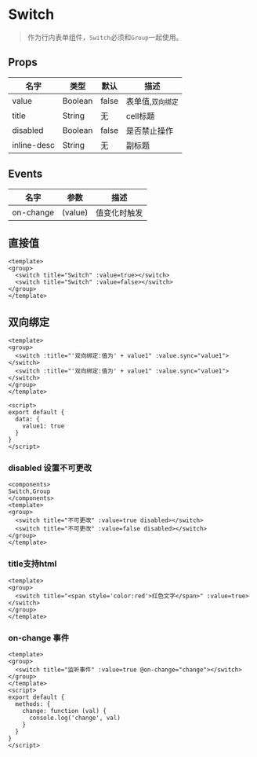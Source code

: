# Switch

> 作为行内表单组件，`Switch`必须和`Group`一起使用。

## Props

| 名字 | 类型 | 默认 | 描述 |
|-----|-----|-----|-----|
| value | Boolean | false | 表单值,`双向绑定` |
| title | String | 无 | cell标题 |
| disabled | Boolean | false | 是否禁止操作 |
| inline-desc| String | 无 | 副标题 |


## Events


| 名字 | 参数  | 描述 |
|-----|-----|-----|
| on-change| (value) | 值变化时触发 |


## 直接值

``` vux height=160 components=Switch,Group
<template>
<group>
  <switch title="Switch" :value=true></switch>
  <switch title="Switch" :value=false></switch>
</group>
</template>
```

## 双向绑定

``` vux height=140 components=Switch,Group
<template>
<group>
  <switch :title="'双向绑定:值为' + value1" :value.sync="value1"></switch>
  <switch :title="'双向绑定:值为' + value1" :value.sync="value1"></switch>
</group>
</template>

<script>
export default {
  data: {
    value1: true
  }
}
</script>
```

### disabled 设置不可更改

``` vux height=140 components=Switch,Group
<components>
Switch,Group
</components>
<template>
<group>
  <switch title="不可更改" :value=true disabled></switch>
  <switch title="不可更改" :value=false disabled></switch>
</group>
</template>
```

### title支持html

``` vux height=80 components=Switch,Group
<template>
<group>
  <switch title="<span style='color:red'>红色文字</span>" :value=true></switch>
</group>
</template>
```

### on-change 事件

``` vux height=80 components=Switch,Group
<template>
<group>
  <switch title="监听事件" :value=true @on-change="change"></switch>
</group>
</template>
<script>
export default {
  methods: {
    change: function (val) {
      console.log('change', val)
    }
  }
}
</script>
```

